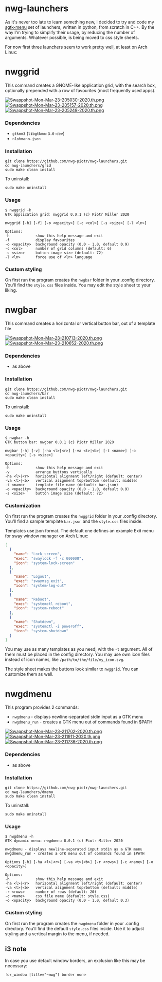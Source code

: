 # nwg-launchers
As it's never too late to learn something new, I decided to try and code my 
[sgtk-menu](https://github.com/nwg-piotr/sgtk-menu) set of launchers, written in python, from scratch in C++.
By the way I'm trying to simplify their usage, by reducing the number of arguments. Whatever possible, is being moved
to css style sheets.

For now first three launchers seem to work pretty well, at least on Arch Linux:

# nwggrid

This command creates a GNOME-like application grid, with the search box, optionally prepended with a row of favourites
(most frequently used apps).

[![Swappshot-Mon-Mar-23-205030-2020.th.png](https://scrot.cloud/images/2020/03/23/Swappshot-Mon-Mar-23-205030-2020.th.png)](https://scrot.cloud/image/jb3k) [![Swappshot-Mon-Mar-23-205157-2020.th.png](https://scrot.cloud/images/2020/03/23/Swappshot-Mon-Mar-23-205157-2020.th.png)](https://scrot.cloud/image/jOWg) [![Swappshot-Mon-Mar-23-205248-2020.th.png](https://scrot.cloud/images/2020/03/23/Swappshot-Mon-Mar-23-205248-2020.th.png)](https://scrot.cloud/image/joh5)

### Dependencies

- `gtkmm3` (`libgtkmm-3.0-dev`)
- `nlohmann-json`

### Installation

```
git clone https://github.com/nwg-piotr/nwg-launchers.git
cd nwg-launchers/grid
sudo make clean install
```
To uninstall:

```
sudo make uninstall
```

### Usage

```
$ nwggrid -h
GTK application grid: nwggrid 0.0.1 (c) Piotr Miller 2020

nwggrid [-h] [-f] [-o <opacity>] [-c <col>] [-s <size>] [-l <ln>]

Options:
-h            show this help message and exit
-f            display favourites
-o <opacity>  background opacity (0.0 - 1.0, default 0.9)
-c <col>      number of grid columns (default: 6)
-s <size>     button image size (default: 72)
-l <ln>       force use of <ln> language
```

### Custom styling

On first run the program creates the `nwgbar` folder in your .config directory. You'll find the `style.css` files inside.
You may edit the style sheet to your liking.

# nwgbar

This command creates a horizontal or vertical button bar, out of a template file.

[![Swappshot-Mon-Mar-23-210713-2020.th.png](https://scrot.cloud/images/2020/03/23/Swappshot-Mon-Mar-23-210713-2020.th.png)](https://scrot.cloud/image/jRPQ) [![Swappshot-Mon-Mar-23-210652-2020.th.png](https://scrot.cloud/images/2020/03/23/Swappshot-Mon-Mar-23-210652-2020.th.png)](https://scrot.cloud/image/j8LU)

### Dependencies

- as above

### Installation

```
git clone https://github.com/nwg-piotr/nwg-launchers.git
cd nwg-launchers/bar
sudo make clean install
```
To uninstall:

```
sudo make uninstall
```

### Usage

```
$ nwgbar -h
GTK button bar: nwgbar 0.0.1 (c) Piotr Miller 2020

nwgbar [-h] [-v] [-ha <l>|<r>] [-va <t>|<b>] [-t <name>] [-o <opacity>] [-s <size>]

Options:
-h            show this help message and exit
-v            arrange buttons vertically
-ha <l>|<r>   horizontal alignment left/right (default: center)
-va <t>|<b>   vertical alignment top/bottom (default: middle)
-t <name>     template file name (default: bar.json)
-o <opacity>  background opacity (0.0 - 1.0, default 0.9)
-s <size>     button image size (default: 72)
```

### Customization

On first run the program creates the `nwggrid` folder in your .config directory. You'll find a sample template `bar.json`
and the `style.css` files inside.

Templates use json format. The default one defines an example Exit menu for sway window manager on Arch Linux:

```json
[
  {
    "name": "Lock screen",
    "exec": "swaylock -f -c 000000",
    "icon": "system-lock-screen"
  },
  {
    "name": "Logout",
    "exec": "swaymsg exit",
    "icon": "system-log-out"
  },
  {
    "name": "Reboot",
    "exec": "systemctl reboot",
    "icon": "system-reboot"
  },
  {
    "name": "Shutdown",
    "exec": "systemctl -i poweroff",
    "icon": "system-shutdown"
  }
]
```

You may use as many templates as you need, with the `-t` argument. All of them must be placed in the config directory.
You may use own icon files instead of icon names, like `/path/to/the/file/my_icon.svg`.

The style sheet makes the buttons look similar to `nwggrid`. You can customize them as well.

# nwgdmenu

This program provides 2 commands:

- `nwgdmenu` - displays newline-separated stdin input as a GTK menu
- `nwgdmenu_run` - creates a GTK menu out of commands found in $PATH

[![Swappshot-Mon-Mar-23-211702-2020.th.png](https://scrot.cloud/images/2020/03/23/Swappshot-Mon-Mar-23-211702-2020.th.png)](https://scrot.cloud/image/jfHK) [![Swappshot-Mon-Mar-23-211911-2020.th.png](https://scrot.cloud/images/2020/03/23/Swappshot-Mon-Mar-23-211911-2020.th.png)](https://scrot.cloud/image/j3MG) [![Swappshot-Mon-Mar-23-211736-2020.th.png](https://scrot.cloud/images/2020/03/23/Swappshot-Mon-Mar-23-211736-2020.th.png)](https://scrot.cloud/image/jvOi)

### Dependencies

- as above

### Installation

```
git clone https://github.com/nwg-piotr/nwg-launchers.git
cd nwg-launchers/dmenu
sudo make clean install
```
To uninstall:

```
sudo make uninstall
```

### Usage

```
$ nwgdmenu -h
GTK dynamic menu: nwgdmenu 0.0.1 (c) Piotr Miller 2020

nwgdmenu - displays newline-separated input stdin as a GTK menu
nwgdmenu_run - creates a GTK menu out of commands found in $PATH

Options [-h] [-ha <l>|<r>] [-va <t>|<b>] [-r <rows>] [-c <name>] [-o <opacity>]

Options:
-h            show this help message and exit
-ha <l>|<r>   horizontal alignment left/right (default: center)
-va <t>|<b>   vertical alignment top/bottom (default: middle)
-r <rows>     number of rows (default: 20)
-c <name>     css file name (default: style.css)
-o <opacity>  background opacity (0.0 - 1.0, default 0.3)
```

### Custom styling

On first run the program creates the `nwgdmenu` folder in your .config directory. You'll find the 
default `style.css` files inside. Use it to adjust styling and a vertical margin to the menu, if needed.

## i3 note

In case you use default window borders, an exclusion like this may be necessary:

```
for_window [title="~nwg"] border none
```
